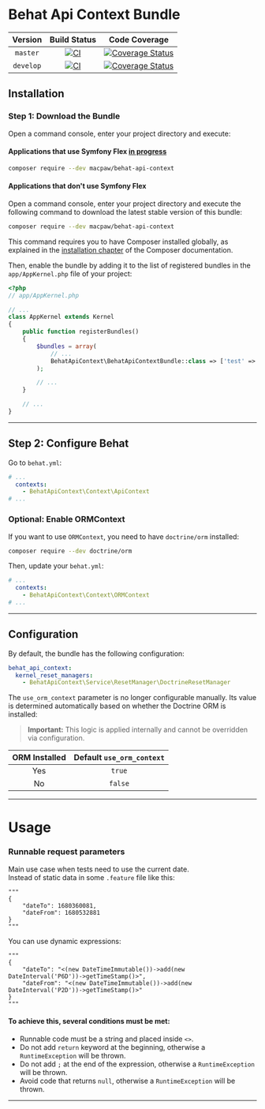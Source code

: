 # Behat Api Context Bundle

| Version | Build Status | Code Coverage |
|:---------:|:-------------:|:-----:|
| `master` | [![CI][master Build Status Image]][master Build Status] | [![Coverage Status][master Code Coverage Image]][master Code Coverage] |
| `develop` | [![CI][develop Build Status Image]][develop Build Status] | [![Coverage Status][develop Code Coverage Image]][develop Code Coverage] |

## Installation

### Step 1: Download the Bundle

Open a command console, enter your project directory and execute:

#### Applications that use Symfony Flex [in progress](https://github.com/MacPaw/BehatRedisContext/issues/2)

```bash
composer require --dev macpaw/behat-api-context
```

#### Applications that don't use Symfony Flex

Open a command console, enter your project directory and execute the following command to download the latest stable version of this bundle:

```bash
composer require --dev macpaw/behat-api-context
```

This command requires you to have Composer installed globally, as explained
in the [installation chapter](https://getcomposer.org/doc/00-intro.md)
of the Composer documentation.


Then, enable the bundle by adding it to the list of registered bundles
in the `app/AppKernel.php` file of your project:

```php
<?php
// app/AppKernel.php

// ...
class AppKernel extends Kernel
{
    public function registerBundles()
    {
        $bundles = array(
            // ...
            BehatApiContext\BehatApiContextBundle::class => ['test' => true],
        );

        // ...
    }

    // ...
}
```

---

## Step 2: Configure Behat

Go to `behat.yml`:

```yaml
# ...
  contexts:
    - BehatApiContext\Context\ApiContext
# ...
```

### Optional: Enable ORMContext

If you want to use `ORMContext`, you need to have `doctrine/orm` installed:

```bash
composer require --dev doctrine/orm
```

Then, update your `behat.yml`:

```yaml
# ...
  contexts:
    - BehatApiContext\Context\ORMContext 
# ...
```

---

## Configuration

By default, the bundle has the following configuration:

```yaml
behat_api_context:
  kernel_reset_managers:
    - BehatApiContext\Service\ResetManager\DoctrineResetManager
```

The `use_orm_context` parameter is no longer configurable manually. Its value is determined automatically based on whether the Doctrine ORM is installed:
> **Important:** This logic is applied internally and cannot be overridden via configuration.

| ORM Installed | Default `use_orm_context` |
|:-------------:|:-------------------------:|
| Yes           | `true`                    |
| No            | `false`                   |

---

# Usage

### Runnable request parameters

Main use case when tests need to use the current date.  
Instead of static data in some `.feature` file like this:

```gherkin
"""
{
    "dateTo": 1680360081,
    "dateFrom": 1680532881
}
"""
```

You can use dynamic expressions:

```gherkin
"""
{
    "dateTo": "<(new DateTimeImmutable())->add(new DateInterval('P6D'))->getTimeStamp()>",
    "dateFrom": "<(new DateTimeImmutable())->add(new DateInterval('P2D'))->getTimeStamp()>"
}
"""
```

#### To achieve this, several conditions must be met:
- Runnable code must be a string and placed inside `<>`.
- Do not add `return` keyword at the beginning, otherwise a `RuntimeException` will be thrown.
- Do not add `;` at the end of the expression, otherwise a `RuntimeException` will be thrown.
- Avoid code that returns `null`, otherwise a `RuntimeException` will be thrown.

---

[master Build Status]: https://github.com/macpaw/behat-api-context/actions?query=workflow%3ACI+branch%3Amaster
[master Build Status Image]: https://github.com/macpaw/behat-api-context/workflows/CI/badge.svg?branch=master
[develop Build Status]: https://github.com/macpaw/behat-api-context/actions?query=workflow%3ACI+branch%3Adevelop
[develop Build Status Image]: https://github.com/macpaw/behat-api-context/workflows/CI/badge.svg?branch=develop
[master Code Coverage]: https://codecov.io/gh/macpaw/behat-api-context/branch/master
[master Code Coverage Image]: https://img.shields.io/codecov/c/github/macpaw/behat-api-context/master?logo=codecov
[develop Code Coverage]: https://codecov.io/gh/macpaw/behat-api-context/branch/develop
[develop Code Coverage Image]: https://img.shields.io/codecov/c/github/macpaw/behat-api-context/develop?logo=codecov
